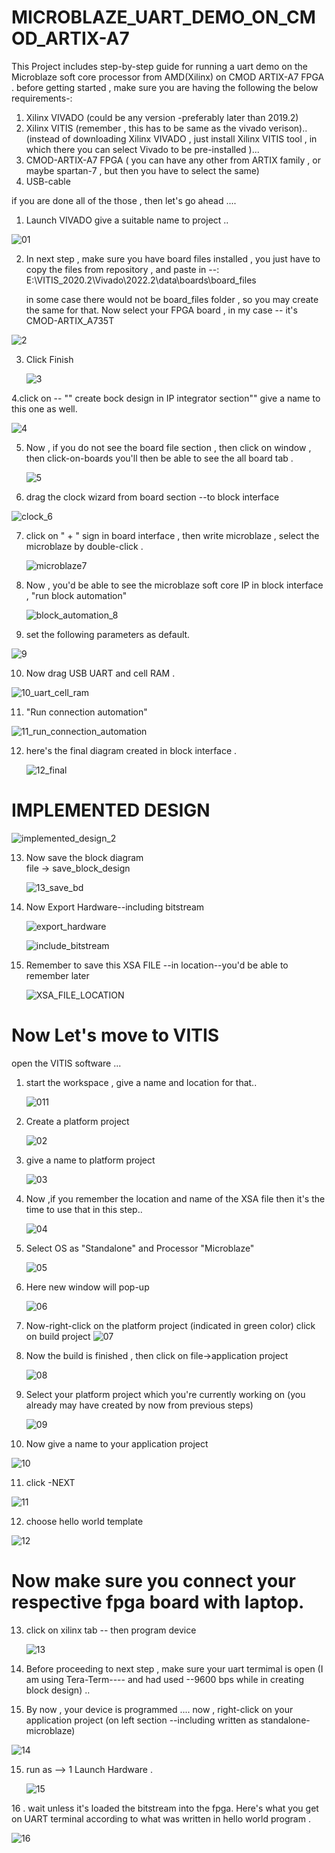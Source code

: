 # MICROBLAZE_UART_DEMO_ON_CMOD_ARTIX-A7
This Project includes step-by-step guide for running a uart demo on the Microblaze soft core processor from AMD(Xilinx) on CMOD ARTIX-A7 FPGA .
before getting started , make sure you are having the following the below requirements-:
1. Xilinx VIVADO (could be any version -preferably later than 2019.2)
2. Xilinx VITIS  (remember , this has to be same as the vivado verison)..
   (instead of downloading Xilinx VIVADO , just install Xilinx VITIS tool , in which there you can select Vivado to be pre-installed )...
3. CMOD-ARTIX-A7 FPGA ( you can have any other from ARTIX family , or maybe spartan-7 , but then you have to select the same)
4. USB-cable

  if you are done all of the those , then let's go ahead .... 

1. Launch VIVADO
   give a suitable name to project ..
   
![01](./01.jpg)


2. In next step , make sure you have board files installed , you just have to copy the
    files from repository , and paste in --: E:\VITIS_2020.2\Vivado\2022.2\data\boards\board_files


   in some case there would not be board_files folder , so you may create the same for that.
   Now select your FPGA board , in my case -- it's CMOD-ARTIX_A735T
   
![2](./2.jpg)

3. Click Finish

   ![3](./3.jpg)

4.click on -- "" create bock design in IP integrator section""
  give a name to this one as well.
  
  ![4](./4.jpg)

5. Now , if you do not see the board file section , then click on window , then click-on-boards
   you'll then be able to see the all board tab .


   
   ![5](./5.jpg)

6. drag the clock wizard from board section --to block interface

  ![clock_6](./clock_6.jpg)


7. click on " + " sign in board interface , then write microblaze , select the microblaze by
   double-click .

   ![microblaze7](./microblaze7.jpg)

 8. Now  , you'd be able to see the microblaze soft core IP in block interface ,
     "run block automation"

     ![block_automation_8](./block_automation_8.jpg)

9.   set the following parameters as default.

   ![9](./9.jpg)

 10. Now drag USB UART and cell RAM .

   ![10_uart_cell_ram](./10_uart_cell_ram.jpg)

11.  "Run connection automation"

  ![11_run_connection_automation](./11_run_connection_automation.jpg)

12. here's the final diagram created in block interface .

     ![12_final](./12_final.jpg)

   # IMPLEMENTED DESIGN
    
   ![implemented_design_2](./implemented_design_2.jpg)

 13. Now save the block diagram    
     file -> save_block_design

     ![13_save_bd](./13_save_bd.jpg)

 14. Now Export Hardware--including bitstream
          
      ![export_hardware](./export_hardware.jpg)

      ![include_bitstream](./include_bitstream.jpg)

15. Remember to save this XSA FILE --in location--you'd be able to remember later

      ![XSA_FILE_LOCATION](./XSA_FILE_LOCATION.jpg)

 # Now Let's move to VITIS

  open the VITIS software ...

  1. start the workspace , give a name and location for that..

      ![011](./011.jpg)

  2. Create a platform project

     ![02](./02.jpg)
     
  3. give a name to platform project

       ![03](./03.jpg)

  4. Now ,if you remember the location and name of the XSA file then it's the time to use that
     in  this step..

      ![04](./04.jpg)

  5.  Select OS as "Standalone" and Processor "Microblaze"

      ![05](./05.jpg)
      
  6.  Here new window will pop-up

       ![06](./06.jpg)

  7.   Now-right-click on the platform project (indicated in green color)
       click on build project
       ![07](./07.jpg)

 8. Now the build is finished , then click on file->application project

    ![08](./08.jpg)
    
 9.  Select your platform project which you're currently working on (you already may have
      created by now from previous steps)

      ![09](./09.jpg)
    
     
 11.  Now give a name to your application project

   ![10](./10.jpg)

11.   click -NEXT

   ![11](./11.jpg)
   
12.   choose hello world template
  
  ![12](./12.jpg)

#   Now make sure you connect your respective fpga board with laptop.
 
 13.  click on xilinx tab -- then program device
  
      ![13](./13.jpg)
    
14. Before proceeding to next step , make sure your uart termimal is open (I am using
    Tera-Term---- and had used --9600 bps while in creating block design) ..
   
15. By now , your device is programmed ....
    now , right-click on your application project (on left section --including written as standalone-microblaze)

   ![14](./14.jpg)

    
 15.  run as --> 1 Launch Hardware . 

      ![15](./15.jpg)

  16 . wait unless it's loaded the bitstream into the fpga. Here's what you get on UART terminal according to what was written in hello world program .

   ![16](./16.jpg)
           
    
 
    

   
   


